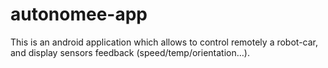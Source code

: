 autonomee-app
=============

This is an android application which allows to control remotely a robot-car, and display sensors feedback (speed/temp/orientation…).
